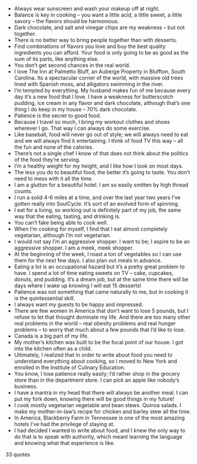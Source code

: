  - Always wear sunscreen and wash your makeup off at night.
 - Balance is key in cooking – you want a little acid, a little sweet, a little savory – the flavors should be harmonious.
 - Dark chocolate, and salt and vinegar chips are my weakness – but not together.
 - There is no better way to bring people together than with desserts.
 - Find combinations of flavors you love and buy the best quality ingredients you can afford. Your food is only going to be as good as the sum of its parts, like anything else.
 - You don’t get second chances in the real world.
 - I love The Inn at Palmetto Bluff, an Auberge Property in Bluffton, South Carolina. Its a spectacular corner of the world, with massive old trees lined with Spanish moss, and alligators swimming in the river.
 - I’m tempted by everything. My husband makes fun of me because every day it’s a new food that I love. I have a weakness for butterscotch pudding, ice cream in any flavor and dark chocolate, although that’s one thing I do keep in my house – 70% dark chocolate.
 - Patience is the secret to good food.
 - Because I travel so much, I bring my workout clothes and shoes wherever I go. That way I can always do some exercise.
 - Like baseball, food will never go out of style; we will always need to eat and we will always find it entertaining. I think of food TV this way – all the fun and none of the calories.
 - There’s not a single chef I know of that does not think about the politics of the food they’re serving.
 - I’m a healthy weight for my height, and I like how I look on most days.
 - The less you do to beautiful food, the better it’s going to taste. You don’t need to mess with it all the time.
 - I am a glutton for a beautiful hotel. I am so easily smitten by high thread counts.
 - I run a solid 4-6 miles at a time, and over the last year two years I’ve gotten really into SoulCycle. It’s sort of an evolved form of spinning.
 - I eat for a living, so working out is definitely part of my job, the same way that the eating, tasting, and drinking is.
 - You can’t fake being able to cook well.
 - When I’m cooking for myself, I find that I eat almost completely vegetarian, although I’m not vegetarian.
 - I would not say I’m an aggressive shopper. I want to be; I aspire to be an aggressive shopper. I am a meek, meek shopper.
 - At the beginning of the week, I roast a ton of vegetables so I can use them for the next few days. I also plan out meals in advance.
 - Eating a lot is an occupational hazard but it’s a pretty great problem to have. I spend a lot of time eating sweets on TV – cake, cupcakes, donuts, and pudding. It’s a dream job, but at the same time there will be days where I wake up knowing I will eat 15 desserts!
 - Patience was not something that came naturally to me, but in cooking it is the quintessential skill.
 - I always want my guests to be happy and impressed.
 - There are few women in America that don’t want to lose 5 pounds, but I refuse to let that thought dominate my life. And there are too many other real problems in the world – real obesity problems and real hunger problems – to worry that much about a few pounds that I’d like to lose.
 - Canada is a big part of my life.
 - My mother’s kitchen was built to be the focal point of our house. I got into the kitchen often as a child.
 - Ultimately, I realized that in order to write about food you need to understand everything about cooking, so I moved to New York and enrolled in the Institute of Culinary Education.
 - You know, I lose patience really easily; I’d rather shop in the grocery store than in the department store. I can pick an apple like nobody’s business.
 - I have a mantra in my head that there will always be another meal. I can put my fork down, knowing there will be good things in my future!
 - I cook mostly vegetarian vegetable and bean stews. Quinoa salads. I make my mother-in-law’s recipe for chicken and barley stew all the time.
 - In America, Blackberry Farm in Tennessee is one of the most amazing hotels I’ve had the privilege of staying at.
 - I had decided I wanted to write about food, and I knew the only way to do that is to speak with authority, which meant learning the language and knowing what that experience is like.

33 quotes